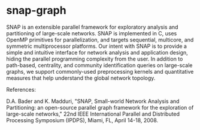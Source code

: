 # snap-graph

SNAP is an extensible parallel framework for exploratory analysis and
partitioning of large-scale networks. SNAP is implemented in C, uses
OpenMP primitives for parallelization, and targets sequential,
multicore, and symmetric multiprocessor platforms. Our intent with
SNAP is to provide a simple and intuitive interface for network
analysis and application design, hiding the parallel programming
complexity from the user. In addition to path-based, centrality, and
community identification queries on large-scale graphs, we support
commonly-used preprocessing kernels and quantitative measures that
help understand the global network topology.

References:

D.A. Bader and K. Madduri, "SNAP, Small-world Network Analysis and
Partitioning: an open-source parallel graph framework for the
exploration of large-scale networks," 22nd IEEE International
Parallel and Distributed Processing Symposium (IPDPS), Miami, FL,
April 14-18, 2008.